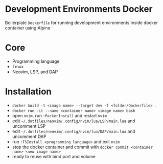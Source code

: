 # Development Environments Docker

Boilerplate `Dockerfile` for running development environments inside docker container using Alpine

# Core

- Programming language
- Tmux
- Neovim, LSP, and DAP

# Installation

- `docker build -t <image name> --target dev -f <folder/Dockerfile> .`
- `docker run -it --name <container name> <image name> bash`
- open `nvim`, run `:PackerInstall` and restart `nvim`
- edit `~/.dotfiles/neovim/.config/nvim/lua/LSP/main.lua` and uncomment LSP
- edit `~/.dotfiles/neovim/.config/nvim/lua/DAP/main.lua` and uncomment DAP
- run `:TSInstall <programming language>` and exit `nvim`
- stop the docker container and commit with `docker commit <container name> <new image name>`
- ready to reuse with bind port and volume
